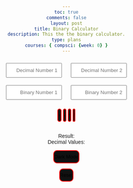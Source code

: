 ```yaml
---
toc: true
comments: false
layout: post
title: Binary Calculator
description: This the the binary calculator.
type: plans
courses: { compsci: {week: 0} }
---
```


<head>
  <meta charset="UTF-8">
  <meta name="viewport" content="width=device-width, initial-scale=1.0">
  <style>
    body {
      font-family: Arial, sans-serif;
      text-align: center;
      margin: 20px;
    }
    input {
      width: 150px;
      padding: 10px;
      margin: 10px;
      text-align: right;
    }
    button {
  padding: 0.6em 0em;
  border: 2px solid rgb(255, 0, 0); /* Initial RGB border (Red) */
  animation: breathing-border 3s infinite alternate;
  background: #111;
  cursor: pointer;
  position: relative;
  z-index: 0;
  border-radius: 10px;
  user-select: none;
  -webkit-user-select: none;
  touch-action: manipulation;
}
  @keyframes breathing-border {
    0% {
      border-color: rgb(255, 0, 0); /* Red */
    }
    50% {
      border-color: rgb(0, 255, 0); /* Green */
    }
    100% {
      border-color: rgb(0, 0, 255); /* Blue */
    }
  }
    .reset-button {
      animation: bounce 1s ease;
    }
    /* Dark mode styles */
    .dark-mode body {
      background-color: #222;
      color: #fff;
    }
    .dark-mode input,
    .dark-mode button {
      background-color: #333;
      color: #fff;
    }
  </style>
</head>
<body>

  <input type="text" id="decimalInput1" placeholder="Decimal Number 1" oninput="validateDecimalInput(this)">
  <input type="text" id="decimalInput2" placeholder="Decimal Number 2" oninput="validateDecimalInput(this)">

  <br>

  <input type="text" id="binaryInput1" placeholder="Binary Number 1" oninput="validateBinaryInput(this)">
  <input type="text" id="binaryInput2" placeholder="Binary Number 2" oninput="validateBinaryInput(this)">

  <br>

  <button onclick="calculate('+')">+</button>
  <button onclick="calculate('-')">-</button>
  <button onclick="calculate('*')">*</button>
  <button onclick="calculate('/')">/</button>

  <br>

  <div id="result">Result: </div>
  <div id="decimalValues">Decimal Values: </div>
  <div id="colorBox"></div>

  <!-- Animation for reset button -->
  <script>
    function resetAnimation() {
      const resetButton = document.querySelector('.reset-button');
      resetButton.classList.remove('reset-button');
      void resetButton.offsetWidth; // Trigger reflow
      resetButton.classList.add('reset-button');
    }
  </script>

  <!-- Dark Mode Toggle Button -->
  <button onclick="toggleDarkMode()">Dark Mode</button>

  <!-- Reset Button -->
  <button onclick="resetCalculator(); resetAnimation();" class="reset-button">Reset</button>

  <script>
    function validateDecimalInput(input) {
      input.value = input.value.replace(/[^\d.]/g, '').replace(/(\..*)\./g, '$1');
    }

    function validateBinaryInput(input) {
      input.value = input.value.replace(/[^01]/g, '');
    }

    function validateInput(input) {
      input.value = input.value.replace(/[^01.]/g, '').replace(/(\..*)\./g, '$1');
    }

    function calculate(operator) {
      const decimalInput1 = document.getElementById('decimalInput1').value;
      const decimalInput2 = document.getElementById('decimalInput2').value;
      const binaryInput1 = document.getElementById('binaryInput1').value;
      const binaryInput2 = document.getElementById('binaryInput2').value;

      if (decimalInput1 !== '' && decimalInput2 !== '') {
        document.getElementById('binaryInput1').value = decimalToBinary(decimalInput1);
        document.getElementById('binaryInput2').value = decimalToBinary(decimalInput2);
      }

      const binaryInput1Value = document.getElementById('binaryInput1').value;
      const binaryInput2Value = document.getElementById('binaryInput2').value;

      if (!isValidBinary(binaryInput1Value) || !isValidBinary(binaryInput2Value)) {
        alert('Please enter valid binary numbers.');
        return;
      }

      const decimal1 = binaryToDecimal(binaryInput1);
      const decimal2 = binaryToDecimal(binaryInput2);

      let result;
      switch (operator) {
        case '+':
          result = decimalToBinary(decimal1 + decimal2);
          break;
        case '-':
          result = decimalToBinary(decimal1 - decimal2);
          break;
        case '*':
          result = decimalToBinary(decimal1 * decimal2);
          break;
        case '/':
          if (decimal2 !== 0) {
            result = decimalToBinary(Math.floor(decimal1 / decimal2));
          } else {
            alert('Division by zero is not allowed.');
            return;
          }
          break;
        default:
          alert('Invalid operator.');
          return;
      }

      const resultDecimal = binaryToDecimal(result);

      document.getElementById('result').textContent = 'Result: ' + result + ' (Decimal: ' + resultDecimal + ')';
      document.getElementById('decimalValues').textContent = 'Decimal Values: ' + decimal1 + ', ' + decimal2 + ', ' + resultDecimal;

      const red = decimalToBinary(decimal1 % 256);
      const green = decimalToBinary(decimal2 % 256);
      const blue = decimalToBinary(resultDecimal % 256);
      const rgbColor = `rgb(${binaryToDecimal(red)}, ${binaryToDecimal(green)}, ${binaryToDecimal(blue)})`;

      document.getElementById('colorBox').style.backgroundColor = rgbColor;
    }

    function isValidBinary(value) {
      const binaryRegex = /^[01]+$/;
      return binaryRegex.test(value);
    }

    function binaryToDecimal(binary) {
      return parseInt(binary, 2);
    }

    function decimalToBinary(decimal) {
      return (decimal >>> 0).toString(2);
    }

    function toggleDarkMode() {
      const body = document.body;
      body.classList.toggle('dark-mode');
      const darkModeToggle = document.getElementById('darkModeToggle');
      const isDarkMode = body.classList.contains('dark-mode');
      darkModeToggle.style.backgroundColor = isDarkMode ? '#008000' : '#111';
    }

    function resetCalculator() {
      document.getElementById('decimalInput1').value = '';
      document.getElementById('decimalInput2').value = '';
      document.getElementById('binaryInput1').value = '';
      document.getElementById('binaryInput2').value = '';
      document.getElementById('result').textContent = 'Result: ';
      document.getElementById('decimalValues').textContent = 'Decimal Values: ';
      document.getElementById('colorBox').style.backgroundColor = '';
    }
  </script>

</body>
